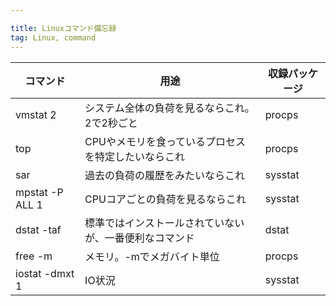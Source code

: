 ```yaml
---

title: Linuxコマンド備忘録
tag: Linux, command
---
```


| コマンド        | 用途                                                   | 収録パッケージ |
|-----------------|--------------------------------------------------------|----------------|
| vmstat 2        | システム全体の負荷を見るならこれ。2で2秒ごと           | procps         |
| top             | CPUやメモリを食っているプロセスを特定したいならこれ    | procps         |
| sar             | 過去の負荷の履歴をみたいならこれ                       | sysstat        |
| mpstat -P ALL 1 | CPUコアごとの負荷を見るならこれ                        | sysstat        |
| dstat -taf      | 標準ではインストールされていないが、一番便利なコマンド | dstat          |
| free -m         | メモリ。-mでメガバイト単位                             | procps         |
| iostat -dmxt 1  | IO状況                                                 | sysstat        |

